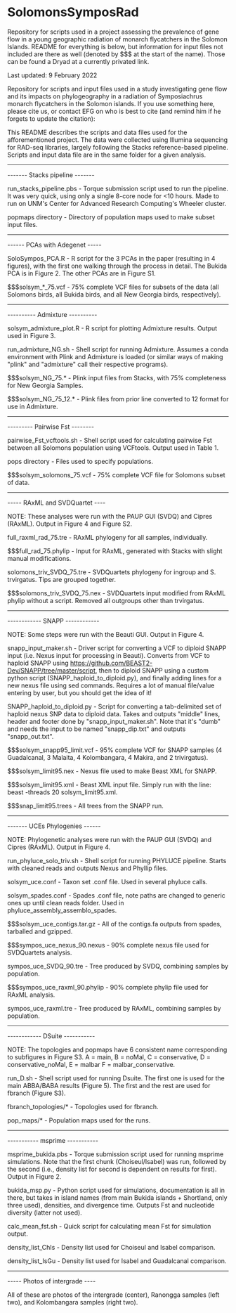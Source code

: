 # SolomonsSymposRad
Repository for scripts used in a project assessing the prevalence of gene flow in a young geographic radiation of monarch flycatchers in the Solomon Islands. README for everything is below, but information for input files not included are there as well (denoted by $$$ at the start of the name). Those can be found a Dryad at a currently privated link.

Last updated: 9 February 2022

Repository for scripts and input files used in a study investigating gene flow and its impacts on phylogeography in a radiation of Symposiachrus monarch flycatchers in the Solomon islands. If you use something here, please cite us, or contact EFG on who is best to cite (and remind him if he forgets to update the 
citation):

This README describes the scripts and data files used for the afforementioned project. The data were collected using Illumina sequencing for RAD-seq libraries, largely following the Stacks reference-based pipeline. Scripts and input data file are in the same folder for a given analysis.

_______________________________
------- Stacks pipeline -------

run_stacks_pipeline.pbs - Torque submission script used to run the pipeline. It was very quick, using only a single 8-core node for <10 hours. Made to run on UNM's Center for Advanced Research Computing's Wheeler cluster.

popmaps directory - Directory of population maps used to make subset input files.

_______________________________
------ PCAs with Adegenet -----

SoloSympos_PCA.R - R script for the 3 PCAs in the paper (resulting in 4 figures), with the first one walking through the process in detail. The Bukida PCA is in Figure 2. The other PCAs are in Figure S1.

$$$solsym_\*_75.vcf - 75% complete VCF files for subsets of the data (all Solomons birds, all Bukida birds, and all New Georgia birds, respectively).

_______________________________
---------- Admixture ----------

solsym_admixture_plot.R - R script for plotting Admixture results. Output used in Figure 3.

run_admixture_NG.sh - Shell script for running Admixture. Assumes a conda environment with Plink and Admixture is loaded (or similar ways of making "plink" and "admixture" call their respective programs).

$$$solsym_NG_75.* - Plink input files from Stacks, with 75% completeness for New Georgia Samples.

$$$solsym_NG_75_12.* - Plink files from prior line converted to 12 format for use in Admixture.
_______________________________
--------- Pairwise Fst --------

pairwise_Fst_vcftools.sh - Shell script used for calculating pairwise Fst between all Solomons population using VCFtools. Output used in Table 1.

pops directory - Files used to specify populations.

$$$solsym_solomons_75.vcf - 75% complete VCF file for Solomons subset of data.
_______________________________
----- RAxML and SVDQuartet ----

NOTE: These analyses were run with the PAUP GUI (SVDQ) and Cipres (RAxML). Output in Figure 4 and Figure S2.

full_raxml_rad_75.tre - RAxML phylogeny for all samples, individually.

$$$full_rad_75.phylip - Input for RAxML, generated with Stacks with slight manual modifications.

solomons_triv_SVDQ_75.tre - SVDQuartets phylogeny for ingroup and S. trvirgatus. Tips are grouped together.

$$$solomons_triv_SVDQ_75.nex - SVDQuartets input modified from RAxML phylip without a script. Removed all outgroups other than trvirgatus.

_______________________________
------------ SNAPP ------------

NOTE: Some steps were run with the Beauti GUI. Output in Figure 4.

snapp_input_maker.sh - Driver script for converting a VCF to diploid SNAPP input (i.e. Nexus input for processing in Beauti). Converts from VCF to haploid SNAPP using https://github.com/BEAST2-Dev/SNAPP/tree/master/script, then to diploid SNAPP using a custom python script (SNAPP_haploid_to_diploid.py), and finally adding lines for a new nexus file using sed commands. Requires a lot of manual file/value entering by user, but you should get the idea of it!

SNAPP_haploid_to_diploid.py - Script for converting a tab-delimited set of haploid nexus SNP data to diploid data. Takes and outputs "middle" lines, header and footer done by "snapp_input_maker.sh". Note that it's "dumb" and needs the input to be named "snapp_dip.txt" and outputs "snapp_out.txt".

$$$solsym_snapp95_limit.vcf - 95% complete VCF for SNAPP samples (4 Guadalcanal, 3 Malaita, 4 Kolombangara, 4 Makira, and 2 trivirgatus).

$$$solsym_limit95.nex - Nexus file used to make Beast XML for SNAPP.

$$$solsym_limit95.xml - Beast XML input file. Simply run with the line: beast -threads 20 solsym_limit95.xml.

$$$snap_limit95.trees - All trees from the SNAPP run.
_______________________________
------- UCEs Phylogenies ------

NOTE: Phylogenetic analyses were run with the PAUP GUI (SVDQ) and Cipres (RAxML). Output in Figure 4.

run_phyluce_solo_triv.sh - Shell script for running PHYLUCE pipeline. Starts with cleaned reads and outputs Nexus and Phyllip files.

solsym_uce.conf - Taxon set .conf file. Used in several phyluce calls.

solsym_spades.conf - Spades .conf file, note paths are changed to generic ones up until clean reads folder. Used in phyluce_assembly_assemblo_spades.

$$$solsym_uce_contigs.tar.gz - All of the contigs.fa outputs from spades, tarballed and gzipped.

$$$sympos_uce_nexus_90.nexus - 90% complete nexus file used for SVDQuartets analysis.

sympos_uce_SVDQ_90.tre - Tree produced by SVDQ, combining samples by population.

$$$sympos_uce_raxml_90.phylip - 90% complete phylip file used for RAxML analysis.

sympos_uce_raxml.tre - Tree produced by RAxML, combining samples by population.
_______________________________
------------ DSuite -----------

NOTE: The topologies and popmaps have 6 consistent name corresponding to subfigures in Figure S3. A = main, B = noMal, C = conservative, D = conservative_noMal, E = malbar F = malbar_conservative.

run_D.sh - Shell script used for running Dsuite. The first one is used for the main ABBA/BABA results (Figure 5). The first and the rest are used for fbranch (Figure S3).

fbranch_topologies/* - Topologies used for fbranch.

pop_maps/* - Population maps used for the runs.
_______________________________
----------- msprime -----------

msprime_bukida.pbs - Torque submission script used for running msprime simulations. Note that the first chunk (Choiseul/Isabel) was run, followed by the second (i.e., density list for second is dependent on results for first). Output in Figure 2.

bukida_msp.py - Python script used for simulations, documentation is all in there, but takes in island names (from main Bukida islands + Shortland, only three used), densities, and divergence time. Outputs Fst and nucleotide diversity (latter not used).

calc_mean_fst.sh - Quick script for calculating mean Fst for simulation output.

density_list_ChIs - Density list used for Choiseul and Isabel comparison.

density_list_IsGu - Density list used for Isabel and Guadalcanal comparison.
_______________________________
----- Photos of intergrade ----

All of these are photos of the intergrade (center), Ranongga samples (left two), and Kolombangara samples (right two).

